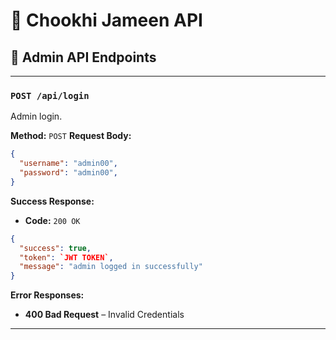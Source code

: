 # 🌾 Chookhi Jameen API

## 📘 Admin API Endpoints

---

### `POST /api/login`

Admin login.

**Method:** `POST`
**Request Body:**

```json
{
  "username": "admin00",
  "password": "admin00",
}
```

**Success Response:**

* **Code:** `200 OK`

```json
{
  "success": true,
  "token": `JWT TOKEN`,
  "message": "admin logged in successfully"
}
```

**Error Responses:**

* **400 Bad Request** – Invalid Credentials

---
